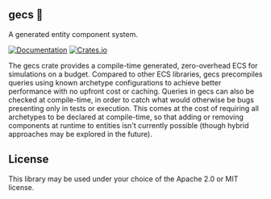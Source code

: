 gecs 🦎
-------
A generated entity component system.

[![Documentation](https://docs.rs/gecs/badge.svg)](https://docs.rs/gecs/)
[![Crates.io](https://img.shields.io/crates/v/gecs.svg)](https://crates.io/crates/gecs)

The gecs crate provides a compile-time generated, zero-overhead ECS for simulations on a budget. Compared to other ECS libraries, gecs precompiles queries using known archetype configurations to achieve better performance with no upfront cost or caching. Queries in gecs can also be checked at compile-time, in order to catch what would otherwise be bugs presenting only in tests or execution. This comes at the cost of requiring all archetypes to be declared at compile-time, so that adding or removing components at runtime to entities isn't currently possible (though hybrid approaches may be explored in the future).

License
-------

This library may be used under your choice of the Apache 2.0 or MIT license.
